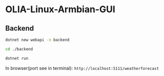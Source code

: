 # OLIA-Linux-Armbian-GUI

## Backend
```bash
dotnet new webapi -n backend

```
```bash
cd ./backend

```

```bash
dotnet run

```

In browser(port see in terminal):
`
http://localhost:5111/weatherforecast
`